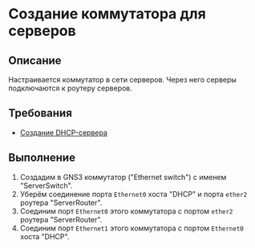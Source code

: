 # Создание коммутатора для серверов

## Описание

Настраивается коммутатор в сети серверов. Через него серверы подключаются к роутеру серверов.

## Требования

* [Создание DHCP-сервера](dhcp.md)

## Выполнение

1. Создадим в GNS3 коммутатор ("Ethernet switch") с именем "ServerSwitch".
2. Уберём соединение порта `Ethernet0` хоста "DHCP" и порта `ether2` роутера "ServerRouter".
3. Соединим порт `Ethernet0` этого коммутатора с портом `ether2` роутера "ServerRouter".
4. Соединим порт `Ethernet1` этого коммутатора с портом `Ethernet0` хоста "DHCP".
